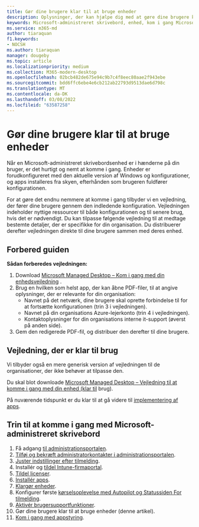 ```yaml
---
title: Gør dine brugere klar til at bruge enheder
description: Oplysninger, der kan hjælpe dig med at gøre dine brugere klar til brug af enheder
keywords: Microsoft-administreret skrivebord, enhed, kom i gang Microsoft 365
ms.service: m365-md
author: tiaraquan
f1.keywords:
- NOCSH
ms.author: tiaraquan
manager: dougeby
ms.topic: article
ms.localizationpriority: medium
ms.collection: M365-modern-desktop
ms.openlocfilehash: 02bcb482de675e94c9b7c4f8eec80aae2f943ebe
ms.sourcegitcommit: bdd6ffc6ebe4e6cb212ab22793d9513dae6d798c
ms.translationtype: MT
ms.contentlocale: da-DK
ms.lasthandoff: 03/08/2022
ms.locfileid: "63587258"
---
```

# <a name="get-your-users-ready-to-use-devices"></a>Gør dine brugere klar til at bruge enheder

Når en Microsoft-administreret skrivebordsenhed er i hænderne på din bruger, er det hurtigt og nemt at komme i gang. Enheder er forudkonfigureret med den aktuelle version af Windows og konfigurationer, og apps installeres fra skyen, efterhånden som brugeren fuldfører konfigurationen.

For at gøre det endnu nemmere at komme i gang tilbyder vi en vejledning, der fører dine brugere gennem den indledende konfiguration. Vejledningen indeholder nyttige ressourcer til både konfigurationen og til senere brug, hvis det er nødvendigt. Du kan tilpasse følgende vejledning til at medtage bestemte detaljer, der er specifikke for din organisation. Du distribuerer derefter vejledningen direkte til dine brugere sammen med deres enhed.

## <a name="prepare-the-guide"></a>Forbered guiden

**Sådan forberedes vejledningen:**

1. Download [Microsoft Managed Desktop – Kom i gang med din enhedsvejledning](https://github.com/MicrosoftDocs/microsoft-365-docs/raw/public/microsoft-365/managed-desktop/get-started/downloads/microsoft-managed-desktop-user-guide-no-help-custom-v2.pdf) .
2. Brug en hvilken som helst app, der kan åbne PDF-filer, til at angive oplysninger, der er relevante for din organisation:
    - Navnet på det netværk, dine brugere skal oprette forbindelse til for at fortsætte konfigurationen (trin 3 i vejledningen).
    - Navnet på din organisations Azure-lejerkonto (trin 4 i vejledningen).
    - Kontaktoplysninger for din organisations interne it-support (øverst på anden side).
3. Gem den redigerede PDF-fil, og distribuer den derefter til dine brugere.

## <a name="ready-to-use-guide"></a>Vejledning, der er klar til brug

Vi tilbyder også en mere generisk version af vejledningen til de organisationer, der ikke behøver at tilpasse den.

Du skal blot downloade [Microsoft Managed Desktop – Vejledning til at komme i gang med din enhed (klar til](https://github.com/MicrosoftDocs/microsoft-365-docs/raw/public/microsoft-365/managed-desktop/get-started/downloads/microsoft-managed-desktop-user-guide-no-help-v2.pdf) brug).

På nuværende tidspunkt er du klar til at gå videre til [implementering af apps](deploy-apps.md).

## <a name="steps-to-get-started-with-microsoft-managed-desktop"></a>Trin til at komme i gang med Microsoft-administreret skrivebord

1. Få adgang [til administrationsportalen](access-admin-portal.md).
1. [Tilføj og bekræft administratorkontakter i administrationsportalen](add-admin-contacts.md).
1. [Juster indstillinger efter tilmelding](conditional-access.md).
1. Installér og [tildel Intune-firmaportal](company-portal.md).
1. [Tildel licenser](assign-licenses.md).
1. [Installér apps](deploy-apps.md).
1. [Klargør enheder](prepare-devices.md).
1. Konfigurer første [kørselsoplevelse med Autopilot og Statussiden For tilmelding](esp-first-run.md).
1. [Aktivér brugersupportfunktioner](enable-support.md).
1. Gør dine brugere klar til at bruge enheder (denne artikel).
1. [Kom i gang med appstyring](get-started-app-control.md).
